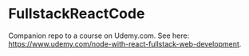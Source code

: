 # FullstackReactCode


Companion repo to a course on Udemy.com. See here: https://www.udemy.com/node-with-react-fullstack-web-development.
